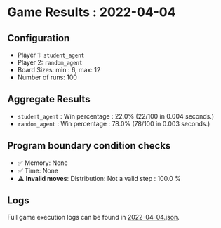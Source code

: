 
# Game Results : 2022-04-04


 ## Configuration 

 - Player 1: `student_agent`
 - Player 2: `random_agent`
 - Board Sizes: min : 6, max: 12
 - Number of runs: 100


 ## Aggregate Results 

 - `student_agent` : Win percentage : 22.0% (22/100 in 0.004 seconds.)
 - `random_agent` : Win percentage : 78.0% (78/100 in 0.003 seconds.)


 ## Program boundary condition checks 

 - :white_check_mark: Memory: None
 - :white_check_mark: Time: None
 - :warning: **Invalid moves**: Distribution: Not a valid step : 100.0 %


 ## Logs 

 Full game execution logs can be found in [2022-04-04.json](2022-04-04.json).


